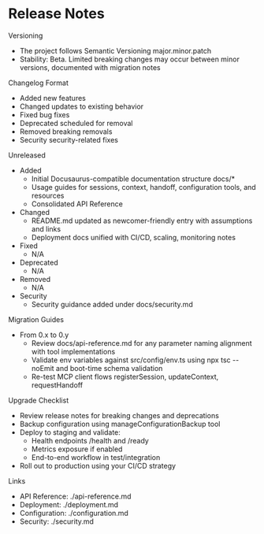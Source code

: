 # Release Notes

Versioning
- The project follows Semantic Versioning major.minor.patch
- Stability: Beta. Limited breaking changes may occur between minor versions, documented with migration notes

Changelog Format
- Added new features
- Changed updates to existing behavior
- Fixed bug fixes
- Deprecated scheduled for removal
- Removed breaking removals
- Security security-related fixes

Unreleased
- Added
  - Initial Docusaurus-compatible documentation structure docs/*
  - Usage guides for sessions, context, handoff, configuration tools, and resources
  - Consolidated API Reference
- Changed
  - README.md updated as newcomer-friendly entry with assumptions and links
  - Deployment docs unified with CI/CD, scaling, monitoring notes
- Fixed
  - N/A
- Deprecated
  - N/A
- Removed
  - N/A
- Security
  - Security guidance added under docs/security.md

Migration Guides
- From 0.x to 0.y
  - Review docs/api-reference.md for any parameter naming alignment with tool implementations
  - Validate env variables against src/config/env.ts using npx tsc --noEmit and boot-time schema validation
  - Re-test MCP client flows registerSession, updateContext, requestHandoff

Upgrade Checklist
- Review release notes for breaking changes and deprecations
- Backup configuration using manageConfigurationBackup tool
- Deploy to staging and validate:
  - Health endpoints /health and /ready
  - Metrics exposure if enabled
  - End-to-end workflow in test/integration
- Roll out to production using your CI/CD strategy

Links
- API Reference: ./api-reference.md
- Deployment: ./deployment.md
- Configuration: ./configuration.md
- Security: ./security.md